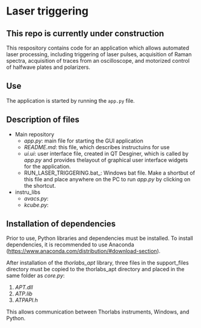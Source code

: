 
# Laser triggering


## **This repo is currently under construction**


This respository contains code for an application which allows automated laser processing, including triggering of laser pulses, acquisition of Raman spectra, acquisition of traces from an oscilloscope, and motorized control of halfwave plates and polarizers.



## Use
The application is started by running the ```app.py``` file.


## Description of files

* Main repository
    * _app.py_: main file for starting the GUI application
    * _README.md_: this file, which describes instructuins for use
    * _ui.ui_: user interface file, created in QT Desginer, which is called by _app.py_ and provides thelayout of graphical user interface widgets for the application.
    * RUN_LASER_TRIGGERING.bat_: Windows bat file. Make a shortbut of this file and place anywhere on the PC to run _app.py_ by clicking on the shortcut.
* instru_libs
    * _avacs.py_:
    * _kcube.py_:



## Installation of dependencies
Prior to use, Python libraries and dependencies must be installed. To install dependencies, it is recommended to use Anaconda (https://www.anaconda.com/distribution/#download-section).

After installation of the _thorlabs_apt_ library, three files in the support_files directory must be copied to the thorlabs_apt directory and placed in the same folder as _core.py_:
1. _APT.dll_
2. _ATP.lib_
3. _ATPAPI.h_

This allows communication between Thorlabs instruments, Windows, and Python.
